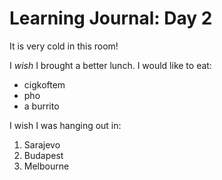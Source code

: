 # Learning Journal: Day 2

It is very cold in this room!

I *wish* I brought a better lunch. I would like to eat:

- cigkoftem
- pho
- a burrito

I wish I was hanging out in:

1. Sarajevo
2. Budapest
3. Melbourne
